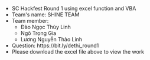 <ul>
 <li>SC Hackfest Round 1 using excel function and VBA </li>
 <li>Team's name: SHINE TEAM </li>
  <li>Team member:
  <ul>
    <li> Đào Ngọc Thùy Linh </li>
    <li> Ngô Trọng Gia </li>
    <li> Lương Nguyễn Thảo Linh </li>   
 </ul>
  </li>
 <li>Question: https://bit.ly/dethi_round1
 <li>Please download the excel file above to view the work
